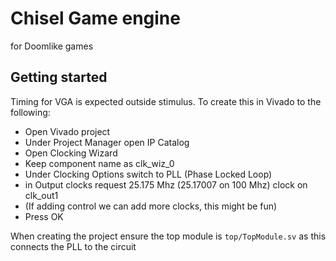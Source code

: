 # Chisel Game engine
for Doomlike games



## Getting started
Timing for VGA is expected outside stimulus.
To create this in Vivado to the following:
- Open Vivado project
- Under Project Manager open IP Catalog
- Open Clocking Wizard
- Keep component name as clk_wiz_0
- Under Clocking Options switch to PLL (Phase Locked Loop)
- in Output clocks request 25.175 Mhz (25.17007 on 100 Mhz) clock on clk_out1
- (If adding control we can add more clocks, this might be fun)
- Press OK


When creating the project ensure the top module is `top/TopModule.sv` as this connects the PLL to the circuit
